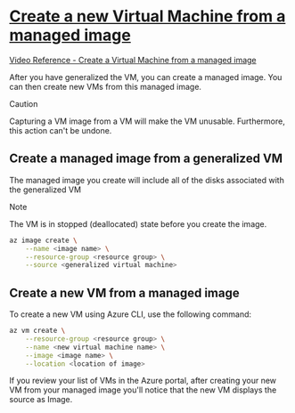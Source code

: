 # [Create a new Virtual Machine from a managed image](https://learn.microsoft.com/en-us/training/modules/customize-windows-server-iaas-virtual-machine-images/3-create-new-virtual-machine-managed-image)

[Video Reference - Create a Virtual Machine from a managed image](https://learn.microsoft.com/en-us/training/modules/customize-windows-server-iaas-virtual-machine-images/5-demonstration-create-virtual-machine-managed-image)

After you have generalized the VM, you can create a managed image. You can then create new VMs from this managed image.

> [!CAUTION]
> Capturing a VM image from a VM will make the VM unusable. Furthermore, this action can't be undone.

## Create a managed image from a generalized VM

The managed image you create will include all of the disks associated with the generalized VM

> [!NOTE]
> The VM is in stopped (deallocated) state before you create the image.

```bash
az image create \
    --name <image name> \
    --resource-group <resource group> \
    --source <generalized virtual machine>
```

## Create a new VM from a managed image

To create a new VM using Azure CLI, use the following command:

```bash
az vm create \
    --resource-group <resource group> \
    --name <new virtual machine name> \
    --image <image name> \
    --location <location of image>
```

If you review your list of VMs in the Azure portal, after creating your new VM from your managed image you'll notice that the new VM displays the source as Image.
